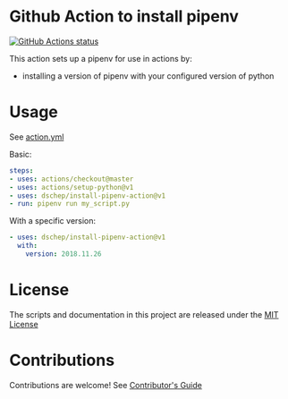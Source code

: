 # Github Action to install pipenv

<p align="left">
  <a href="https://github.com/dschep/install-pipenv-action"><img alt="GitHub Actions status" src="https://github.com/dschep/install-pipenv-action/workflows/PR%20Checks/badge.svg"></a>
</p>

This action sets up a pipenv for use in actions by:

- installing a version of pipenv with your configured version of python

# Usage

See [action.yml](action.yml)

Basic:
```yaml
steps:
- uses: actions/checkout@master
- uses: actions/setup-python@v1
- uses: dschep/install-pipenv-action@v1
- run: pipenv run my_script.py
```

With a specific version:
```yaml
- uses: dschep/install-pipenv-action@v1
  with:
    version: 2018.11.26
```

# License

The scripts and documentation in this project are released under the [MIT License](LICENSE)

# Contributions

Contributions are welcome!  See [Contributor's Guide](docs/contributors.md)
